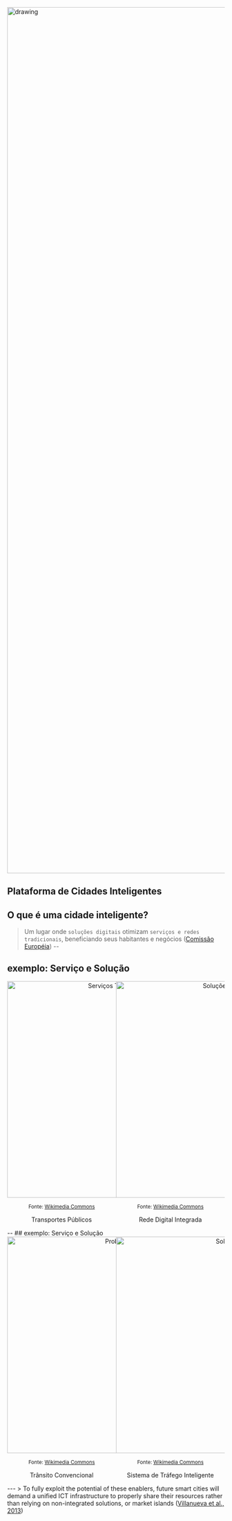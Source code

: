 <img src="https://interscity.org/wp-content/themes/inct/assets/img/logo/interscity.svg" alt="drawing" width="2000"/>

Plataforma de Cidades Inteligentes
---
## O que é uma cidade inteligente?

> Um lugar onde `soluções digitais` otimizam `serviços e redes tradicionais`, beneficiando seus habitantes e negócios (<a target="_blank" href="https://commission.europa.eu/eu-regional-and-urban-development/topics/cities-and-urban-development/city-initiatives/smart-cities_en">Comissão Européia</a>)
--
## exemplo: Serviço e Solução

<div style="display: flex; justify-content: space-between; align-items: flex-start;">
  <div style="text-align: center; width: 50%;">
    <img src="https://upload.wikimedia.org/wikipedia/commons/7/7b/Traditional_transport.jpg" alt="Serviços Tradicionais" width="500"/>
    <p><small>Fonte: <a href="https://commons.wikimedia.org">Wikimedia Commons</a></small></p>
    <p>Transportes Públicos</p>
  </div>
  <div style="text-align: center; width: 50%;">
    <img src="https://upload.wikimedia.org/wikipedia/commons/e/ec/Smart_city_network.png" alt="Soluções Digitais" width="500"/>
    <p><small>Fonte: <a href="https://commons.wikimedia.org">Wikimedia Commons</a></small></p>
    <p>Rede Digital Integrada</p>
  </div>
</div>
--
## exemplo: Serviço e Solução

<div style="display: flex; justify-content: space-between; align-items: flex-start;">
  <div style="text-align: center; width: 50%;">
    <img src="https://upload.wikimedia.org/wikipedia/commons/9/93/Traffic_congestion.jpg" alt="Problema" width="500"/>
    <p><small>Fonte: <a href="https://commons.wikimedia.org">Wikimedia Commons</a></small></p>
    <p>Trânsito Convencional</p>
  </div>
  <div style="text-align: center; width: 50%;">
    <img src="https://upload.wikimedia.org/wikipedia/commons/c/ce/Smart_traffic_system.jpg" alt="Solução" width="500"/>
    <p><small>Fonte: <a href="https://commons.wikimedia.org">Wikimedia Commons</a></small></p>
    <p>Sistema de Tráfego Inteligente</p>
  </div>
</div>
---
> To fully exploit the potential of these enablers, future smart cities will demand a unified ICT infrastructure to properly share their resources rather than relying on non-integrated solutions, or market islands (<a target="_blank" href="https://www.researchgate.net/publication/261430626_Civitas_The_Smart_City_Middleware_from_Sensors_to_Big_Data">Villanueva et al., 2013</a>)
